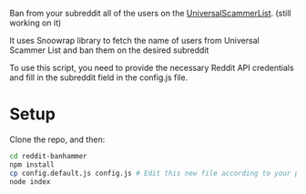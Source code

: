 Ban from your subreddit all of the users on the [UniversalScammerList](https://www.reddit.com/r/UniversalScammerList/wiki/banlist).  (still working on it)

It uses Snoowrap library to fetch the name of users from Universal Scammer List and ban them on the desired subreddit

To use this script, you need to provide the necessary Reddit API credentials and fill in the subreddit field in the config.js file.

# Setup

Clone the repo, and then:

```bash
cd reddit-banhammer
npm install
cp config.default.js config.js # Edit this new file according to your preferences
node index
```
